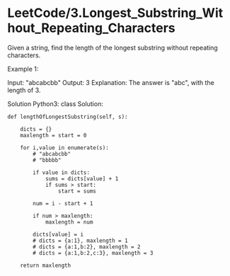 # LeetCode/3.Longest_Substring_Without_Repeating_Characters

Given a string, find the length of the longest substring without repeating characters.

Example 1:

Input: "abcabcbb"
Output: 3 
Explanation: The answer is "abc", with the length of 3. 

Solution Python3:
class Solution:

    def lengthOfLongestSubstring(self, s):
    
        dicts = {}
        maxlength = start = 0
        
        for i,value in enumerate(s):
            # "abcabcbb" 
            # "bbbbb"
        
            if value in dicts:
                sums = dicts[value] + 1
                if sums > start:
                    start = sums
                    
            num = i - start + 1
            
            if num > maxlength:
                maxlength = num
                
            dicts[value] = i
            # dicts = {a:1}, maxlength = 1
            # dicts = {a:1,b:2}, maxlength = 2
            # dicts = {a:1,b:2,c:3}, maxlength = 3
    
        return maxlength

            
